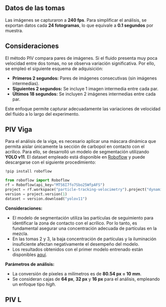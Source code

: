 ## Datos de las tomas

Las imágenes se capturaron a **240 fps**. Para simplificar el análisis, se exportan datos cada **24 fotogramas**, lo que equivale a **0.1 segundos** por muestra.

## Consideraciones

El método PIV compara pares de imágenes. Si el fluido presenta muy poca velocidad entre dos tomas, no se observa variación significativa. Por ello, se empleó el siguiente esquema de adquisición:

- **Primeros 2 segundos:** Pares de imágenes consecutivas (sin imágenes intermedias). 
- **Siguientes 2 segundos:** Se incluye 1 imagen intermedia entre cada par.
- **Últimos 18 segundos:** Se incluyen 2 imágenes intermedias entre cada par.

Este enfoque permite capturar adecuadamente las variaciones de velocidad del fluido a lo largo del experimento.

## PIV Viga

Para el análisis de la viga, es necesario aplicar una máscara dinámica que permita aislar únicamente la sección de carbopol en contacto con el acrílico. Para ello, se desarrolló un modelo de segmentación utilizando **YOLO v11**. El dataset empleado está disponible en [Roboflow](https://app.roboflow.com/particle-tracking-velocimetry/dynamicmask-93zhi/1) y puede descargarse con el siguiente procedimiento:

```bash
!pip install roboflow
```

```python
from roboflow import Roboflow
rf = Roboflow(api_key="MTS6I7fo7Sbo25WfpAFS")
project = rf.workspace("particle-tracking-velocimetry").project("dynamicmask-93zhi")
version = project.version(1)
dataset = version.download("yolov11")
```

**Consideraciones:**

- El modelo de segmentación utiliza las partículas de seguimiento para identificar la zona de contacto con el acrílico. Por lo tanto, es fundamental asegurar una concentración adecuada de partículas en la mezcla.
- En las tomas 2 y 3, la baja concentración de partículas y la iluminación insuficiente afectan negativamente el desempeño del modelo.
- Los resultados obtenidos con el primer modelo entrenado están disponibles [aquí](https://www.dropbox.com/home/TESIS/Resultados%20PIV/Viga/Toma%201%20Primer%20Modelo%20Mascaras%20Dinamicas).

**Parámetros de análisis:**

- La conversión de píxeles a milímetros es de **80.54 px = 10 mm**.
- Se consideran cajas de **64 px**, **32 px** y **16 px** para el análisis, empleando un enfoque tipo *high*.



## PIV L